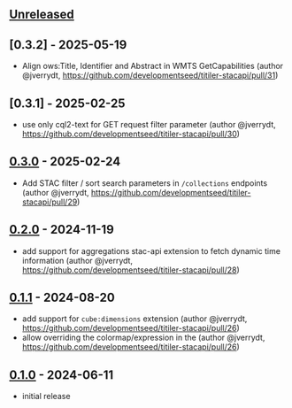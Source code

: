 

## [Unreleased]

## [0.3.2] - 2025-05-19

* Align ows:Title, Identifier and Abstract in WMTS GetCapabilities (author @jverrydt, https://github.com/developmentseed/titiler-stacapi/pull/31)

## [0.3.1] - 2025-02-25

* use only cql2-text for GET request filter parameter (author @jverrydt, https://github.com/developmentseed/titiler-stacapi/pull/30)

## [0.3.0] - 2025-02-24

* Add STAC filter / sort search parameters in `/collections` endpoints (author @jverrydt, https://github.com/developmentseed/titiler-stacapi/pull/29)

## [0.2.0] - 2024-11-19

* add support for aggregations stac-api extension to fetch dynamic time information (author @jverrydt, https://github.com/developmentseed/titiler-stacapi/pull/28)

## [0.1.1] - 2024-08-20

* add support for `cube:dimensions` extension (author @jverrydt, https://github.com/developmentseed/titiler-stacapi/pull/26)
* allow overriding the colormap/expression in the  (author @jverrydt, https://github.com/developmentseed/titiler-stacapi/pull/26)

## [0.1.0] - 2024-06-11

* initial release

[Unreleased]: <https://github.com/developmentseed/titiler-stacapi/compare/0.3.0..main>
[0.3.0]: <https://github.com/developmentseed/titiler-stacapi/compare/0.2.0..0.3.0>
[0.2.0]: <https://github.com/developmentseed/titiler-stacapi/compare/0.1.1..0.2.0>
[0.1.1]: <https://github.com/developmentseed/titiler-stacapi/compare/0.1.0..0.1.1>
[0.1.0]: <https://github.com/developmentseed/titiler-stacapi/tree/0.1.0>
